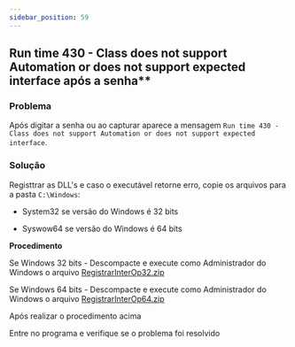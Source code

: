 ```yaml
---
sidebar_position: 59
---
```


## Run time 430 - Class does not support Automation or does not support expected interface após a senha**

### Problema

Após digitar a senha ou ao capturar aparece a mensagem `Run time
430 - Class does not support Automation or does not support expected
interface`.

### Solução

Registtrar as DLL's e caso o executável retorne erro, copie os
arquivos para a pasta `C:\Windows`:

- System32 se versão do Windows é 32 bits

- Syswow64 se versão do Windows é 64 bits

**Procedimento**

Se Windows 32 bits - Descompacte e execute como Administrador do
Windows o arquivo
[RegistrarInterOp32.zip](http://suporte.laudoimagem.com.br/download/versao50/RegistrarInterop32.zip)

Se Windows 64 bits - Descompacte e execute como Administrador do
Windows o arquivo
[RegistrarInterOp64.zip](http://suporte.laudoimagem.com.br/download/versao50/RegistrarInterop64.zip)

Após realizar o procedimento acima

Entre no programa e verifique se o problema foi resolvido